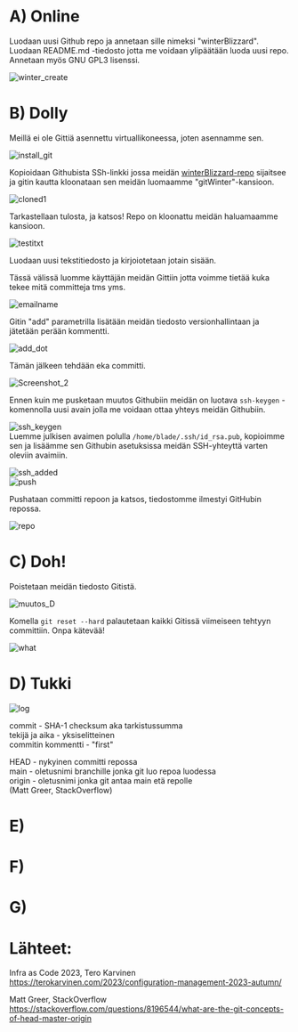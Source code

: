 # A) Online  

Luodaan uusi Github repo ja annetaan sille nimeksi "winterBlizzard". Luodaan README.md -tiedosto jotta me voidaan ylipäätään luoda uusi repo. Annetaan myös GNU GPL3 lisenssi.  

![winter_create](https://github.com/bladexanarchy/pal_hal/assets/91332151/1affe411-6193-40e0-b98e-8f9a33b21ad2)  


# B) Dolly  

Meillä ei ole Gittiä asennettu virtuallikoneessa, joten asennamme sen.  

![install_git](https://github.com/bladexanarchy/pal_hal/assets/91332151/c9047b67-1f75-481e-91db-4e393221d534)  

Kopioidaan Githubista SSh-linkki jossa meidän [winterBlizzard-repo](https://github.com/bladexanarchy/winterBlizzard) sijaitsee ja gitin kautta kloonataan sen meidän luomaamme "gitWinter"-kansioon.  


![cloned1](https://github.com/bladexanarchy/pal_hal/assets/91332151/15b1f602-491e-4376-b36b-2fe58288a947)  

Tarkastellaan tulosta, ja katsos! Repo on kloonattu meidän haluamaamme kansioon.  


![testitxt](https://github.com/bladexanarchy/pal_hal/assets/91332151/13b4c2a2-5efa-45ad-a159-cb7d333dc9d8)  

Luodaan uusi tekstitiedosto ja kirjoiotetaan jotain sisään.  

Tässä välissä luomme käyttäjän meidän Gittiin jotta voimme tietää kuka tekee mitä committeja tms yms.

![emailname](https://github.com/bladexanarchy/pal_hal/assets/91332151/21ac9e98-37a9-440a-81ce-28a88dbbe63b)  



Gitin "add" parametrilla lisätään meidän tiedosto versionhallintaan ja jätetään perään kommentti.  

![add_dot](https://github.com/bladexanarchy/pal_hal/assets/91332151/9276785e-2937-473e-9655-4d1d9a988bf4)  


Tämän jälkeen tehdään eka committi.  

![Screenshot_2](https://github.com/bladexanarchy/pal_hal/assets/91332151/8aac0f0a-220d-42c0-93d5-a1ca5e3cc1df)  

Ennen kuin me pusketaan muutos Githubiin meidän on luotava ```ssh-keygen``` -komennolla uusi avain jolla me voidaan ottaa yhteys meidän Githubiin.  

![ssh_keygen](https://github.com/bladexanarchy/pal_hal/assets/91332151/661cf0a4-1eb7-4d5c-8fbc-662a9787ed80)  
Luemme julkisen avaimen polulla ```/home/blade/.ssh/id_rsa.pub```, kopioimme sen ja lisäämme sen Githubin asetuksissa meidän SSH-yhteyttä varten oleviin avaimiin.  

![ssh_added](https://github.com/bladexanarchy/pal_hal/assets/91332151/2bcf3826-f4b4-4891-85a5-52336e21d240)  
![push](https://github.com/bladexanarchy/pal_hal/assets/91332151/0d555efe-c8f6-4b3d-a6af-55c4e2d14e2e)  


Pushataan committi repoon ja katsos, tiedostomme ilmestyi GitHubin repossa.  

![repo](https://github.com/bladexanarchy/pal_hal/assets/91332151/eb33962b-4986-4c7d-883d-c4b528f49759)

# C) Doh!  

Poistetaan meidän tiedosto Gitistä.  

![muutos_D](https://github.com/bladexanarchy/pal_hal/assets/91332151/011df7e2-7a38-4ec5-b5a7-befea9462a09)  

Komella ```git reset --hard``` palautetaan kaikki Gitissä viimeiseen tehtyyn committiin. Onpa kätevää!  

![what](https://github.com/bladexanarchy/pal_hal/assets/91332151/0d708ff1-2b02-491a-8102-6613df41f37f)  


# D) Tukki

![log](https://github.com/bladexanarchy/pal_hal/assets/91332151/ff5f488d-c318-44b4-a93f-3f5564d6969a)  

commit - SHA-1 checksum aka tarkistussumma  
tekijä ja aika - yksiselitteinen  
commitin kommentti - "first"  

HEAD - nykyinen committi repossa  
main - oletusnimi branchille jonka git luo repoa luodessa  
origin - oletusnimi jonka git antaa main etä repolle  
(Matt Greer, StackOverflow)

# E)

# F)

# G)

# Lähteet:
Infra as Code 2023, Tero Karvinen  
https://terokarvinen.com/2023/configuration-management-2023-autumn/

Matt Greer, StackOverflow  
https://stackoverflow.com/questions/8196544/what-are-the-git-concepts-of-head-master-origin  
